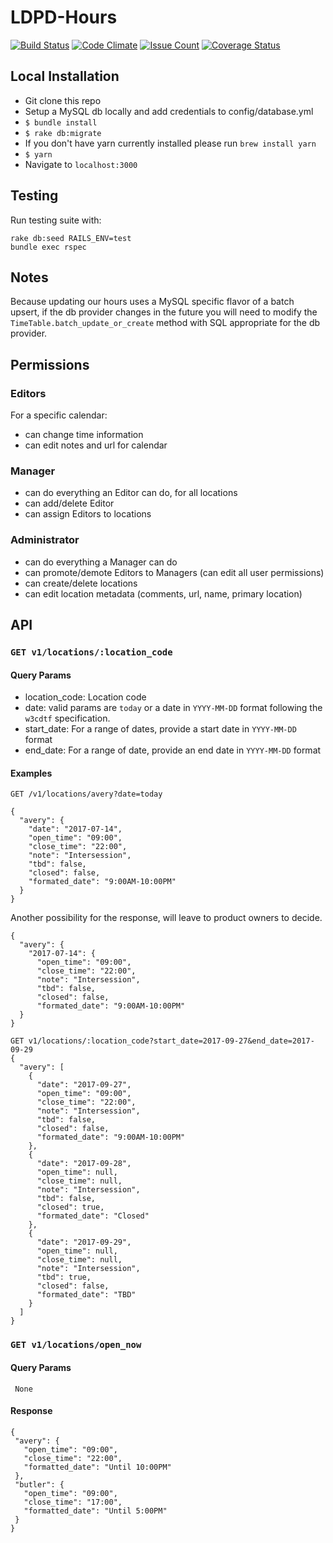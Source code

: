 # LDPD-Hours

[![Build Status](https://travis-ci.org/cul/ldpd-hours.svg?branch=master)](https://travis-ci.org/cul/ldpd-hours)
[![Code Climate](https://codeclimate.com/github/cul/ldpd-hours/badges/gpa.svg)](https://codeclimate.com/github/cul/ldpd-hours)
[![Issue Count](https://codeclimate.com/github/cul/ldpd-hours/badges/issue_count.svg)](https://codeclimate.com/github/cul/ldpd-hours)
[![Coverage Status](https://coveralls.io/repos/github/cul/ldpd-hours/badge.svg?branch=display_hours)](https://coveralls.io/github/cul/ldpd-hours?branch=display_hours)

## Local Installation

- Git clone this repo
- Setup a MySQL db locally and add credentials to config/database.yml
- `$ bundle install`
- `$ rake db:migrate`
- If you don't have yarn currently installed please run `brew install yarn`
- `$ yarn`
- Navigate to `localhost:3000`


## Testing

Run testing suite with:

```
rake db:seed RAILS_ENV=test
bundle exec rspec
```

## Notes

Because updating our hours uses a MySQL specific flavor of a batch upsert, if the db provider changes in the future you will need to modify the `TimeTable.batch_update_or_create` method with SQL appropriate for the db provider.

## Permissions
### Editors
  For a specific calendar:
  - can change time information
  - can edit notes and url for calendar
 
### Manager
- can do everything an Editor can do, for all locations
- can add/delete Editor
- can assign Editors to locations
 
### Administrator
- can do everything a Manager can do
- can promote/demote Editors to Managers (can edit all user permissions)
- can create/delete locations
- can edit location metadata (comments, url, name, primary location)

## API
### `GET v1/locations/:location_code`
#### Query Params
 - location_code: Location code
 - date: valid params are `today` or a date in `YYYY-MM-DD` format following the `w3cdtf` specification.
 - start_date: For a range of dates, provide a start date in `YYYY-MM-DD` format
 - end_date: For a range of date, provide an end date in `YYYY-MM-DD` format

#### Examples
```
GET /v1/locations/avery?date=today

{ 
  "avery": {
    "date": "2017-07-14",
    "open_time": "09:00",
    "close_time": "22:00",
    "note": "Intersession",
    "tbd": false,
    "closed": false,
    "formated_date": "9:00AM-10:00PM"
  }
}
```

Another possibility for the response, will leave to product owners to decide.

```
{ 
  "avery": {
    "2017-07-14": {
      "open_time": "09:00",
      "close_time": "22:00",
      "note": "Intersession",
      "tbd": false,
      "closed": false,
      "formated_date": "9:00AM-10:00PM"
  }
}
```

```
GET v1/locations/:location_code?start_date=2017-09-27&end_date=2017-09-29
{
  "avery": [
    {
      "date": "2017-09-27",
      "open_time": "09:00",
      "close_time": "22:00",
      "note": "Intersession",
      "tbd": false,
      "closed": false,
      "formated_date": "9:00AM-10:00PM"
    },
    {
      "date": "2017-09-28",
      "open_time": null,
      "close_time": null,
      "note": "Intersession",
      "tbd": false,
      "closed": true,
      "formated_date": "Closed"
    },
    {
      "date": "2017-09-29",
      "open_time": null,
      "close_time": null,
      "note": "Intersession",
      "tbd": true,
      "closed": false,
      "formated_date": "TBD"
    }
  ]
}
```

### `GET v1/locations/open_now`
#### Query Params
     None
#### Response
```
{
 "avery": {
   "open_time": "09:00",
   "close_time": "22:00",
   "formatted_date": "Until 10:00PM"
 },
 "butler": {
   "open_time": "09:00",
   "close_time": "17:00",
   "formatted_date": "Until 5:00PM"
 }     
}
```
     
